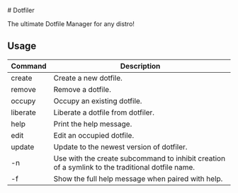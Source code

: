 \# Dotfiler

The ultimate Dotfile Manager for any distro!

## Usage

| Command    | Description                                  |
|------------|----------------------------------------------|
| create     | Create a new dotfile.                        |
| remove     | Remove a dotfile.                            |
| occupy     | Occupy an existing dotfile.                  |
| liberate   | Liberate a dotfile from dotfiler.            |
| help       | Print the help message.                      |
| edit       | Edit an occupied dotfile.                    |
| update     | Update to the newest version of dotfiler.    |
| -n         | Use with the create subcommand to inhibit creation of a symlink to the traditional dotfile name. |
| -f         | Show the full help message when paired with help. |
